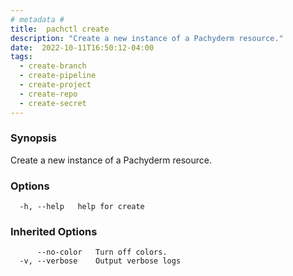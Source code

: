 ```yaml
---
# metadata # 
title:  pachctl create
description: "Create a new instance of a Pachyderm resource."
date:  2022-10-11T16:50:12-04:00
tags:
  - create-branch
  - create-pipeline
  - create-project
  - create-repo
  - create-secret
---
```


### Synopsis

Create a new instance of a Pachyderm resource.

### Options

```
  -h, --help   help for create
```

### Inherited Options

```
      --no-color   Turn off colors.
  -v, --verbose    Output verbose logs
```

